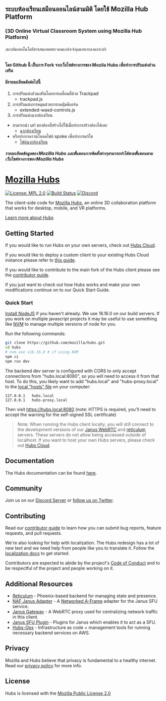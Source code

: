 ## ระบบห้องเรียนเสมือนออนไลน์สามมิติ โดยใช้ Mozilla Hub Platform
### (3D Online Virtual Classroom System using Mozilla Hub Platform)
###### สถาบันเทคโนโลยีสารสนเทศพระจอมเกล้าเจ้าคุณทหารลาดกระบัง

#### โดย Github นี้ เป็นการ Fork จากเว็บไซต์ทางการของ Mozila Hubs เพื่อทำการปรับแต่งส่วนเสริม
#### มีรายละเอียดดังต่อไปนี้

1. การปรับแต่งส่วนเสริมโดยการเคลื่อนที่ด้วย Trackpad 
    * trackpad.js
2. การปรับแต่งการหมุนด้วยการกดปุ่มคีบอร์ด
    * extended-wasd-controls.js
3. การปรับแต่งฉากห้องเรียน 
+ สามารถนำ url ของห้องที่สร้างไปใช้เมื่อทำการสร้างห้องได้เลย
    * [ฉากห้องเรียน](https://hubs.mozilla.com/scenes/594JLfN) 
+ หรือทำการดาวน์โหลดไฟล์ spoke เพื่อทำการแก้ไข 
    * [ไฟล์ฉากห้องเรียน](https://drive.google.com/file/d/14k6hgLfrrNqrbJWl03pD2sKaLNhrGXwl/view)

##### รายละเอียดข้อมูลของ Mozilla Hubs และขั้นตอนการติดตั้งต่างๆสามารถทำได้ตามขั้นตอนตามเว็บไซต์ทางการของ Mozilla Hubs




# [Mozilla Hubs](https://hubs.mozilla.com/)

[![License: MPL 2.0](https://img.shields.io/badge/License-MPL%202.0-brightgreen.svg)](https://opensource.org/licenses/MPL-2.0) [![Build Status](https://travis-ci.org/mozilla/hubs.svg?branch=master)](https://travis-ci.org/mozilla/hubs) [![Discord](https://img.shields.io/discord/498741086295031808)](https://discord.gg/CzAbuGu)

The client-side code for [Mozilla Hubs](https://hubs.mozilla.com/), an online 3D collaboration platform that works for desktop, mobile, and VR platforms.

[Learn more about Hubs](https://hubs.mozilla.com/docs/welcome.html)

## Getting Started

If you would like to run Hubs on your own servers, check out [Hubs Cloud](https://hubs.mozilla.com/docs/hubs-cloud-intro.html).

If you would like to deploy a custom client to your existing Hubs Cloud instance please refer to [this guide](https://hubs.mozilla.com/docs/hubs-cloud-custom-clients.html).

If you would like to contribute to the main fork of the Hubs client please see the [contributor guide](./CONTRIBUTING.md).

If you just want to check out how Hubs works and make your own modifications continue on to our Quick Start Guide.

### Quick Start

[Install NodeJS](https://nodejs.org) if you haven't already. We use 16.16.0 on our build servers. If you work on multiple javascript projects it may be useful to use something like [NVM](https://github.com/nvm-sh/nvm) to manage multiple versions of node for you.

Run the following commands:

```bash
git clone https://github.com/mozilla/hubs.git
cd hubs
# nvm use v16.16.0 # if using NVM
npm ci
npm run dev
```

The backend dev server is configured with CORS to only accept connections from "hubs.local:8080", so you will need to access it from that host. To do this, you likely want to add "hubs.local" and "hubs-proxy.local" to the [local "hosts" file](https://phoenixnap.com/kb/how-to-edit-hosts-file-in-windows-mac-or-linux) on your computer:

```
127.0.0.1	hubs.local
127.0.0.1	hubs-proxy.local
```

Then visit https://hubs.local:8080 (note: HTTPS is required, you'll need to accept the warning for the self-signed SSL certificate)

> Note: When running the Hubs client locally, you will still connect to the development versions of our [Janus WebRTC](https://github.com/mozilla/janus-plugin-sfu) and [reticulum](https://github.com/mozilla/reticulum) servers. These servers do not allow being accessed outside of localhost. If you want to host your own Hubs servers, please check out [Hubs Cloud](https://hubs.mozilla.com/docs/hubs-cloud-intro.html).

## Documentation

The Hubs documentation can be found [here](https://hubs.mozilla.com/docs).

## Community

Join us on our [Discord Server](https://discord.gg/CzAbuGu) or [follow us on Twitter](https://twitter.com/MozillaHubs).

## Contributing

Read our [contributor guide](./CONTRIBUTING.md) to learn how you can submit bug reports, feature requests, and pull requests.

We're also looking for help with localization. The Hubs redesign has a lot of new text and we need help from people like you to translate it. Follow the [localization docs](./src/assets/locales/README.md) to get started.

Contributors are expected to abide by the project's [Code of Conduct](./CODE_OF_CONDUCT.md) and to be respectful of the project and people working on it.

## Additional Resources

* [Reticulum](https://github.com/mozilla/reticulum) - Phoenix-based backend for managing state and presence.
* [NAF Janus Adapter](https://github.com/mozilla/naf-janus-adapter) - A [Networked A-Frame](https://github.com/networked-aframe) adapter for the Janus SFU service.
* [Janus Gateway](https://github.com/meetecho/janus-gateway) - A WebRTC proxy used for centralizing network traffic in this client.
* [Janus SFU Plugin](https://github.com/mozilla/janus-plugin-sfu) - Plugins for Janus which enables it to act as a SFU.
* [Hubs-Ops](https://github.com/mozilla/hubs-ops) - Infrastructure as code + management tools for running necessary backend services on AWS.

## Privacy

Mozilla and Hubs believe that privacy is fundamental to a healthy internet. Read our [privacy policy](https://www.mozilla.org/en-US/privacy/hubs/) for more info.


## License

Hubs is licensed with the [Mozilla Public License 2.0](./LICENSE)

